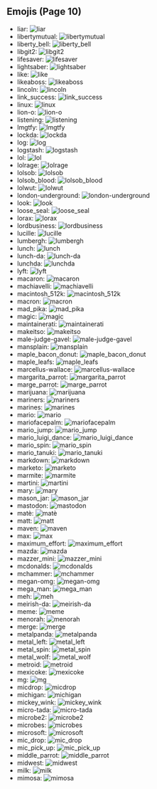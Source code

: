 
## Emojis (Page 10)

* liar: ![liar](output/liar.png)
* libertymutual: ![libertymutual](output/libertymutual.png)
* liberty_bell: ![liberty_bell](output/liberty_bell.jpg)
* libgit2: ![libgit2](output/libgit2.png)
* lifesaver: ![lifesaver](output/lifesaver.png)
* lightsaber: ![lightsaber](output/lightsaber.png)
* like: ![like](output/like.png)
* likeaboss: ![likeaboss](output/likeaboss.png)
* lincoln: ![lincoln](output/lincoln.png)
* link_success: ![link_success](output/link_success.png)
* linux: ![linux](output/linux.png)
* lion-o: ![lion-o](output/lion-o.png)
* listening: ![listening](output/listening.gif)
* lmgtfy: ![lmgtfy](output/lmgtfy.gif)
* lockda: ![lockda](output/lockda.png)
* log: ![log](output/log.png)
* logstash: ![logstash](output/logstash.png)
* lol: ![lol](output/lol.jpg)
* lolrage: ![lolrage](output/lolrage.jpg)
* lolsob: ![lolsob](output/lolsob.png)
* lolsob_blood: ![lolsob_blood](output/lolsob_blood.png)
* lolwut: ![lolwut](output/lolwut.png)
* london-underground: ![london-underground](output/london-underground.png)
* look: ![look](output/look)
* loose_seal: ![loose_seal](output/loose_seal.png)
* lorax: ![lorax](output/lorax.png)
* lordbusiness: ![lordbusiness](output/lordbusiness.png)
* lucille: ![lucille](output/lucille.png)
* lumbergh: ![lumbergh](output/lumbergh.jpg)
* lunch: ![lunch](output/lunch.png)
* lunch-da: ![lunch-da](output/lunch-da.png)
* lunchda: ![lunchda](output/lunchda)
* lyft: ![lyft](output/lyft.png)
* macaron: ![macaron](output/macaron.jpg)
* machiavelli: ![machiavelli](output/machiavelli.jpg)
* macintosh_512k: ![macintosh_512k](output/macintosh_512k.png)
* macron: ![macron](output/macron.png)
* mad_pika: ![mad_pika](output/mad_pika.png)
* magic: ![magic](output/magic.gif)
* maintainerati: ![maintainerati](output/maintainerati.jpg)
* makeitso: ![makeitso](output/makeitso.jpg)
* male-judge-gavel: ![male-judge-gavel](output/male-judge-gavel.png)
* mansplain: ![mansplain](output/mansplain.jpg)
* maple_bacon_donut: ![maple_bacon_donut](output/maple_bacon_donut.jpg)
* maple_leafs: ![maple_leafs](output/maple_leafs.png)
* marcellus-wallace: ![marcellus-wallace](output/marcellus-wallace.jpg)
* margarita_parrot: ![margarita_parrot](output/margarita_parrot.gif)
* marge_parrot: ![marge_parrot](output/marge_parrot.gif)
* marijuana: ![marijuana](output/marijuana.png)
* mariners: ![mariners](output/mariners.png)
* marines: ![marines](output/marines.jpg)
* mario: ![mario](output/mario.png)
* mariofacepalm: ![mariofacepalm](output/mariofacepalm.gif)
* mario_jump: ![mario_jump](output/mario_jump.gif)
* mario_luigi_dance: ![mario_luigi_dance](output/mario_luigi_dance.gif)
* mario_spin: ![mario_spin](output/mario_spin.gif)
* mario_tanuki: ![mario_tanuki](output/mario_tanuki.gif)
* markdown: ![markdown](output/markdown.png)
* marketo: ![marketo](output/marketo.png)
* marmite: ![marmite](output/marmite.jpg)
* martini: ![martini](output/martini.png)
* mary: ![mary](output/mary)
* mason_jar: ![mason_jar](output/mason_jar.jpg)
* mastodon: ![mastodon](output/mastodon.png)
* matè: ![matè](output/matè.png)
* matt: ![matt](output/matt.png)
* maven: ![maven](output/maven.png)
* max: ![max](output/max.jpg)
* maximum_effort: ![maximum_effort](output/maximum_effort.gif)
* mazda: ![mazda](output/mazda.png)
* mazzer_mini: ![mazzer_mini](output/mazzer_mini.png)
* mcdonalds: ![mcdonalds](output/mcdonalds.png)
* mchammer: ![mchammer](output/mchammer.gif)
* megan-omg: ![megan-omg](output/megan-omg.png)
* mega_man: ![mega_man](output/mega_man.png)
* meh: ![meh](output/meh.png)
* meirish-da: ![meirish-da](output/meirish-da.png)
* meme: ![meme](output/meme.png)
* menorah: ![menorah](output/menorah.png)
* merge: ![merge](output/merge.png)
* metalpanda: ![metalpanda](output/metalpanda.jpg)
* metal_left: ![metal_left](output/metal_left.png)
* metal_spin: ![metal_spin](output/metal_spin.gif)
* metal_wolf: ![metal_wolf](output/metal_wolf.png)
* metroid: ![metroid](output/metroid.png)
* mexicoke: ![mexicoke](output/mexicoke.png)
* mg: ![mg](output/mg.png)
* micdrop: ![micdrop](output/micdrop.jpg)
* michigan: ![michigan](output/michigan.png)
* mickey_wink: ![mickey_wink](output/mickey_wink.gif)
* micro-tada: ![micro-tada](output/micro-tada.png)
* microbe2: ![microbe2](output/microbe2.png)
* microbes: ![microbes](output/microbes.png)
* microsoft: ![microsoft](output/microsoft.png)
* mic_drop: ![mic_drop](output/mic_drop.gif)
* mic_pick_up: ![mic_pick_up](output/mic_pick_up.gif)
* middle_parrot: ![middle_parrot](output/middle_parrot.gif)
* midwest: ![midwest](output/midwest.png)
* milk: ![milk](output/milk.png)
* mimosa: ![mimosa](output/mimosa.png)
